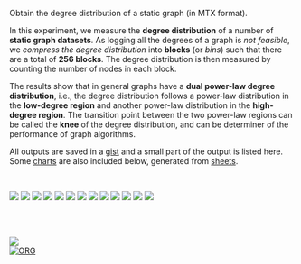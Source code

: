 Obtain the degree distribution of a static graph (in MTX format).

In this experiment, we measure the **degree distribution** of a number of
**static graph datasets**. As logging all the degrees of a graph is *not*
*feasible*, we *compress the degree distribution* into **blocks** (or *bins*)
such that there are a total of **256 blocks**. The degree distribution is then
measured by counting the number of nodes in each block.

The results show that in general graphs have a **dual power-law degree**
**distribution**, i.e., the degree distribution follows a power-law distribution
in the **low-degree region** and another power-law distribution in the
**high-degree region**. The transition point between the two power-law regions
can be called the **knee** of the degree distribution, and can be determiner of
the performance of graph algorithms.

All outputs are saved in a [gist] and a small part of the output is listed here.
Some [charts] are also included below, generated from [sheets].

<br>

[![](https://i.imgur.com/xxxxxxx.png)][sheetp]
[![](https://i.imgur.com/xxxxxxx.png)][sheetp]
[![](https://i.imgur.com/xxxxxxx.png)][sheetp]
[![](https://i.imgur.com/xxxxxxx.png)][sheetp]
[![](https://i.imgur.com/xxxxxxx.png)][sheetp]
[![](https://i.imgur.com/xxxxxxx.png)][sheetp]
[![](https://i.imgur.com/xxxxxxx.png)][sheetp]
[![](https://i.imgur.com/xxxxxxx.png)][sheetp]
[![](https://i.imgur.com/xxxxxxx.png)][sheetp]
[![](https://i.imgur.com/xxxxxxx.png)][sheetp]
[![](https://i.imgur.com/xxxxxxx.png)][sheetp]
[![](https://i.imgur.com/xxxxxxx.png)][sheetp]
[![](https://i.imgur.com/xxxxxxx.png)][sheetp]

<br>
<br>


[![](https://img.youtube.com/vi/E8WaFvwtphY/maxresdefault.jpg)](https://www.youtube.com/watch?v=E8WaFvwtphY)<br>
[![ORG](https://img.shields.io/badge/org-puzzlef-green?logo=Org)](https://puzzlef.github.io)


[gist]: https://www.example.com
[charts]: https://www.example.com
[sheets]: https://www.example.com
[sheetp]: https://www.example.com
